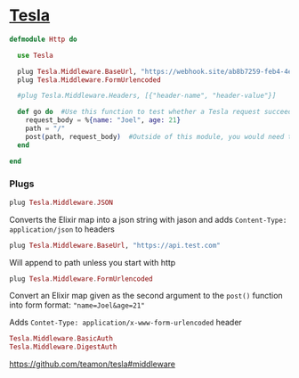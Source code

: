# [Tesla](https://hexdocs.pm/tesla/readme.html)

```elixir
defmodule Http do

  use Tesla

  plug Tesla.Middleware.BaseUrl, "https://webhook.site/ab8b7259-feb4-4e62-b8dd-46bb03b614ba"
  plug Tesla.Middleware.FormUrlencoded

  #plug Tesla.Middleware.Headers, [{"header-name", "header-value"}]

  def go do  #Use this function to test whether a Tesla request succeeds without having to repeatedly type the following variables and their values into iex.
    request_body = %{name: "Joel", age: 21}
    path = "/" 
    post(path, request_body)  #Outside of this module, you would need to write Http.post(...)
  end

end
```

### Plugs

```elixir
plug Tesla.Middleware.JSON
```

Converts the Elixir map into a json string with jason and adds `Content-Type: application/json` to headers

```elixir
plug Tesla.Middleware.BaseUrl, "https://api.test.com"
```

Will append to path unless you start with http

```elixir
plug Tesla.Middleware.FormUrlencoded
```

Convert an Elixir map given as the second argument to the `post()` function into form format: `"name=Joel&age=21"`

Adds `Contet-Type: application/x-www-form-urlencoded` header

```elixir
Tesla.Middleware.BasicAuth 
Tesla.Middleware.DigestAuth
```

https://github.com/teamon/tesla#middleware